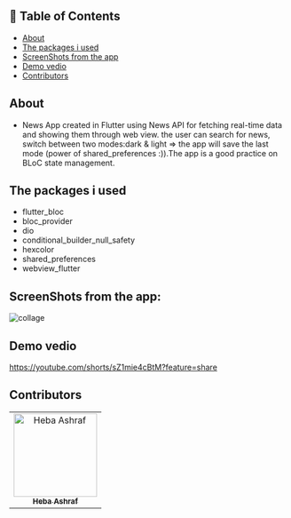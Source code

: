 ## 📝 Table of Contents

- [About](#about)
- [The packages i used](#packages)
- [ScreenShots from the app](#screen-shots)
- [Demo vedio](#demo_vedio)
- [Contributors](#Contributors)

## About <a name = "about"></a>
- News App created in Flutter using News API for fetching real-time data and showing them through web view. the user can search for news, switch between two modes:dark & light => the app will save the  last mode (power of shared_preferences :)).The app is a good practice on BLoC state management.  

## The packages i used <a name="packages"></a>
  - flutter_bloc
  - bloc_provider
  - dio
  - conditional_builder_null_safety
  - hexcolor
  - shared_preferences
  - webview_flutter

## ScreenShots from the app: <a name = "screen-shots"></a>
![collage](https://user-images.githubusercontent.com/90224487/187344998-ffed583e-2748-411b-a841-71580d697f1c.jpg)

## Demo vedio <a name = "demo_vedio"></a>
https://youtube.com/shorts/sZ1mie4cBtM?feature=share

## Contributors <a name = "Contributors"></a>

<table>
  <tr>
    <td align="center">
    <a href="https://github.com/hebaashraf21.png" target="_black">
    <img src="" width="150px;" alt="Heba Ashraf"/>
    <br />
    <sub><b>Heba Ashraf</b></sub></a>
    
  </tr>
 </table>


